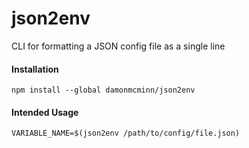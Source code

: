 # json2env
CLI for formatting a JSON config file as a single line

#### Installation
    npm install --global damonmcminn/json2env

#### Intended Usage
```
VARIABLE_NAME=$(json2env /path/to/config/file.json)
```

